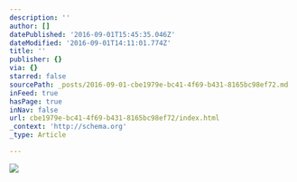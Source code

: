 ```yaml
---
description: ''
author: []
datePublished: '2016-09-01T15:45:35.046Z'
dateModified: '2016-09-01T14:11:01.774Z'
title: ''
publisher: {}
via: {}
starred: false
sourcePath: _posts/2016-09-01-cbe1979e-bc41-4f69-b431-8165bc98ef72.md
inFeed: true
hasPage: true
inNav: false
url: cbe1979e-bc41-4f69-b431-8165bc98ef72/index.html
_context: 'http://schema.org'
_type: Article

---
```

![](https://the-grid-user-content.s3-us-west-2.amazonaws.com/86dfd30f-7da4-48d2-96e9-46cba590a687.jpg)